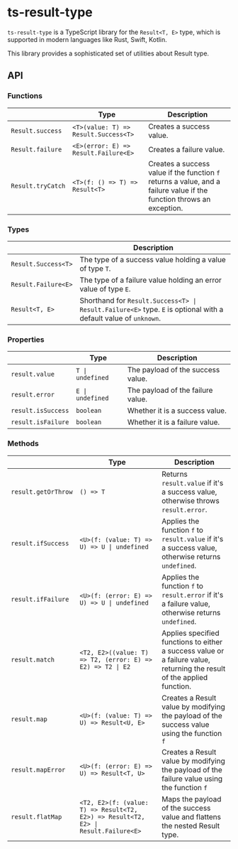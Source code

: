 # ts-result-type
`ts-result-type` is a TypeScript library for the `Result<T, E>` type, which is supported in modern languages like Rust, Swift, Kotlin.  

This library provides a sophisticated set of utilities about Result type.  

## API

### Functions

|                   | Type                                 | Description                                                                                                           |
|-------------------|--------------------------------------|-----------------------------------------------------------------------------------------------------------------------|
| `Result.success`  | `<T>(value: T) => Result.Success<T>` | Creates a success value.                                                                                              |
| `Result.failure`  | `<E>(error: E) => Result.Failure<E>` | Creates a failure value.                                                                                              |
| `Result.tryCatch` | `<T>(f: () => T) => Result<T>`       | Creates a success value if the function `f` returns a value, and a failure value if the function throws an exception. |

### Types

|                     | Description                                                                                                     |
|---------------------|-----------------------------------------------------------------------------------------------------------------|
| `Result.Success<T>` | The type of a success value holding a value of type `T`.                                                        |
| `Result.Failure<E>` | The type of a failure value holding an error value of type `E`.                                                 |
| `Result<T, E>`      | Shorthand for `Result.Success<T> \| Result.Failure<E>` type. `E` is optional with a default value of `unknown`. |

### Properties

|                    | Type             | Description                       |
|--------------------|------------------|-----------------------------------|
| `result.value`     | `T \| undefined` | The payload of the success value. |
| `result.error`     | `E \| undefined` | The payload of the failure value. |
| `result.isSuccess` | `boolean`        | Whether it is a success value.    |
| `result.isFailure` | `boolean`        | Whether it is a failure value.    |

### Methods

|                     | Type                                                                               | Description                                                                                                             |
|---------------------|------------------------------------------------------------------------------------|-------------------------------------------------------------------------------------------------------------------------|
| `result.getOrThrow` | `() => T`                                                                          | Returns `result.value` if it's a success value, otherwise throws `result.error`.                                        |
| `result.ifSuccess`  | `<U>(f: (value: T) => U) => U \| undefined`                                        | Applies the function `f` to `result.value` if it's a success value, otherwise returns `undefined`.                      |
| `result.ifFailure`  | `<U>(f: (error: E) => U) => U \| undefined`                                        | Applies the function `f` to `result.error` if it's a failure value, otherwise returns `undefined`.                      |
| `result.match`      | `<T2, E2>((value: T) => T2, (error: E) => E2) => T2 \| E2`                         | Applies specified functions to either a success value or a failure value, returning the result of the applied function. |
| `result.map`        | `<U>(f: (value: T) => U) => Result<U, E>`                                          | Creates a Result value by modifying the payload of the success value using the function `f`                             |
| `result.mapError`   | `<U>(f: (error: E) => U) => Result<T, U>`                                          | Creates a Result value by modifying the payload of the failure value using the function `f`                             |
| `result.flatMap`    | `<T2, E2>(f: (value: T) => Result<T2, E2>) => Result<T2, E2> \| Result.Failure<E>` | Maps the payload of the success value and flattens the nested Result type.                                              |
